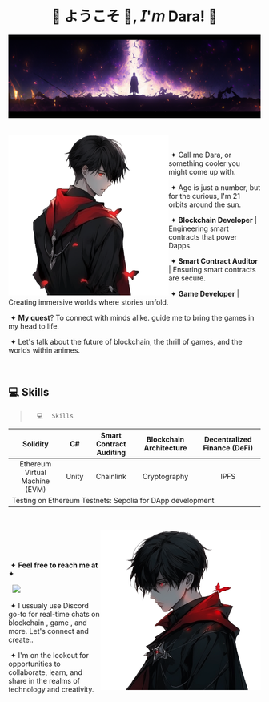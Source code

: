  <h1 align="center">💠 ようこそ 👋, 𝘐'𝘮 Dara! 💠</h1>

<div align="center">
  <img  src=assets/header.png />
 
</div>
<br>

<div>
 <div>
  <img width="320" height="320" src="assets/firstcharacter.png" align="left">
    <p align="right"/>

   &nbsp;
   
   &nbsp;&#10022; Call me Dara, or something cooler you might come up with.

   &nbsp;&#10022; Age is just a number, but for the curious, I'm 21 orbits around the sun.

   &nbsp;&#10022; **Blockchain Developer** | Engineering smart contracts that power Dapps.

   &nbsp;&#10022; **Smart Contract Auditor** | Ensuring smart contracts are secure.

   &nbsp;&#10022; **Game Developer** | Creating immersive worlds where stories unfold.

   &nbsp;&#10022; **My quest**? To connect with minds alike. guide me to bring the games in my head to life.

   &nbsp;&#10022; Let's talk about the future of blockchain, the thrill of games, and the worlds within animes.
   
   
    
   </div>
  </div>
  
  <br clear="all"/>
 
## 💻 Skills

> <code>⠀⠀💻⠀⠀Skills⠀⠀</code>

<div align="center">

<table>
<thead>
<tr>
<th>Solidity</th>
<th>C#</th>
<th>Smart Contract Auditing</th>
<th>Blockchain Architecture</th>
<th>Decentralized Finance (DeFi)</th>
</tr>
</thead>
<tbody>
<tr>
<td align="center">Ethereum Virtual Machine (EVM)</td>
<td>Unity</td>
<td align="center">Chainlink</td>
<td align="center">Cryptography</td>
<td align="center">IPFS</td>
</tr>
<tr>
<td colspan="5">Testing on Ethereum Testnets: Sepolia for DApp development</td>
</tr>
</tbody>
</table>

</div>
<br clear="all"/>
<div>
 <div>
  <img width="320" height="320" src="assets/sui.png" align="right">
  <p align="left">

   &nbsp;
   
   &nbsp;
    
   &nbsp;&#10022; **Feel free to reach me at** &#10022;

   &nbsp; 
   <a href="https://discord.com/users/656542704309764162" target="_blank"><img src="https://img.shields.io/badge/discord-%237289DA.svg?&style=for-the-badge&logo=discord&logoColor=white" /></a>

   &nbsp;&#10022; I ussualy use Discord go-to for real-time chats on blockchain , game , and more. Let's connect and create..
   
   &nbsp;&#10022; I'm on the lookout for opportunities to collaborate, learn, and share in the realms of technology and creativity.
   
  </p>
 </div>
</div>






